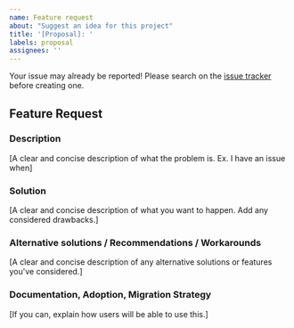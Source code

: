```yaml
---
name: Feature request
about: "Suggest an idea for this project"
title: '[Proposal]: '
labels: proposal
assignees: ''
---
```


Your issue may already be reported!
Please search on the [issue tracker](../) before creating one.

## Feature Request

### Description

[A clear and concise description of what the problem is. Ex. I have an issue when]

### Solution

[A clear and concise description of what you want to happen. Add any considered drawbacks.]

### Alternative solutions / Recommendations / Workarounds

[A clear and concise description of any alternative solutions or features you've considered.]

### Documentation, Adoption, Migration Strategy
[If you can, explain how users will be able to use this.]